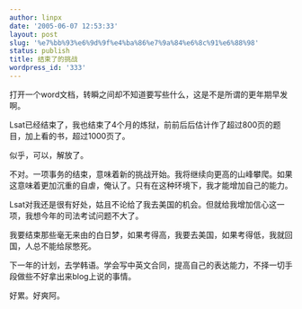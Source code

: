 ```yaml
---
author: linpx
date: '2005-06-07 12:53:33'
layout: post
slug: '%e7%bb%93%e6%9d%9f%e4%ba%86%e7%9a%84%e6%8c%91%e6%88%98'
status: publish
title: 结束了的挑战
wordpress_id: '333'
---
```


打开一个word文档，转瞬之间却不知道要写些什么，这是不是所谓的更年期早发啊。

Lsat已经结束了，我也结束了4个月的炼狱，前前后后估计作了超过800页的题目，加上看的书，超过1000页了。

似乎，可以，解放了。

不对。一项事务的结束，意味着新的挑战开始。我将继续向更高的山峰攀爬。如果这意味着更加沉重的自虐，俺认了。只有在这种环境下，我才能增加自己的能力。

Lsat对我还是很有好处，姑且不论给了我去美国的机会。但就给我增加信心这一项，我想今年的司法考试问题不大了。

我要结束那些毫无来由的白日梦，如果考得高，我要去美国，如果考得低，我就回国，人总不能给尿憋死。

下一年的计划，去学韩语。学会写中英文合同，提高自己的表达能力，不择一切手段做些不好拿出来blog上说的事情。

好累。好爽阿。

